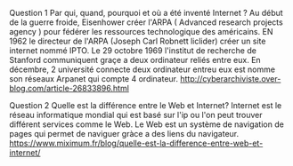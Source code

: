 Question 1
Par qui, quand, pourquoi et où a été inventé Internet ?
Au début de la guerre froide, Eisenhower créer l'ARPA ( Advanced research projects agency ) pour fédérer les ressources technologique des américains.   EN 1962 le directeur de l'ARPA (Joseph Carl Robnett liclider) créer un site internet nommé IPTO.
Le 29 octobre 1969 l'institut de recherche de Stanford communiquent graçe a deux ordinateur reliés entre eux. En décembre, 2 université connecte deux ordinateur entreu eux est nomme son réseaux Arpanet qui compte 4 ordinateur.  http://cyberarchiviste.over-blog.com/article-26833896.html

Question 2
Quelle est la différence entre le Web et Internet?
Internet est le réseau informatique mondial qui est basé sur l'ip ou l'on peut trouver différent services comme le Web.
Le Web est un système de navigation de pages qui permet de naviguer gràce a des liens du navigateur.  https://www.miximum.fr/blog/quelle-est-la-difference-entre-web-et-internet/